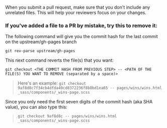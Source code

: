 When you submit a pull request, make sure that you don't include any unrelated files. This will help your reviewers focus on your changes.

### If you've added a file to a PR by mistake, try this to remove it:

The following command will give you the commit hash for the last commit on the upstream/gh-pages branch

`git rev-parse upstream/gh-pages`

This next command reverts the file(s) that you want:

`git checkout <THE COMMIT HASH FROM PREVIOUS STEP> -- <PATH OF THE FILE(S) YOU WANT TO REMOVE (separated by a space)>`

> Here's an example:
> `git checkout 9af8d8c7f34cb4dfda49cd8372236f8b8bd1ea65 -- pages/wins/wins.html _sass/components/_wins-page.scss`

Since you only need the first seven digits of the commit hash (aka SHA value), you can also type this: 

> `git checkout 9af8d8c -- pages/wins/wins.html _sass/components/_wins-page.scss`
